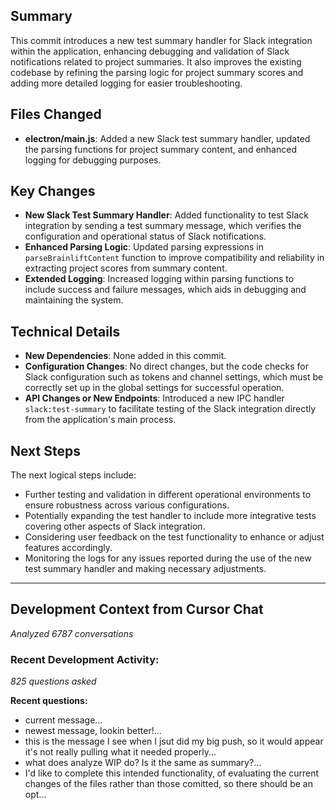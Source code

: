 ## Summary
This commit introduces a new test summary handler for Slack integration within the application, enhancing debugging and validation of Slack notifications related to project summaries. It also improves the existing codebase by refining the parsing logic for project summary scores and adding more detailed logging for easier troubleshooting.

## Files Changed
- **electron/main.js**: Added a new Slack test summary handler, updated the parsing functions for project summary content, and enhanced logging for debugging purposes.

## Key Changes
- **New Slack Test Summary Handler**: Added functionality to test Slack integration by sending a test summary message, which verifies the configuration and operational status of Slack notifications.
- **Enhanced Parsing Logic**: Updated parsing expressions in `parseBrainliftContent` function to improve compatibility and reliability in extracting project scores from summary content.
- **Extended Logging**: Increased logging within parsing functions to include success and failure messages, which aids in debugging and maintaining the system.

## Technical Details
- **New Dependencies**: None added in this commit.
- **Configuration Changes**: No direct changes, but the code checks for Slack configuration such as tokens and channel settings, which must be correctly set up in the global settings for successful operation.
- **API Changes or New Endpoints**: Introduced a new IPC handler `slack:test-summary` to facilitate testing of the Slack integration directly from the application's main process.

## Next Steps
The next logical steps include:
- Further testing and validation in different operational environments to ensure robustness across various configurations.
- Potentially expanding the test handler to include more integrative tests covering other aspects of Slack integration.
- Considering user feedback on the test functionality to enhance or adjust features accordingly.
- Monitoring the logs for any issues reported during the use of the new test summary handler and making necessary adjustments.

---
## Development Context from Cursor Chat
*Analyzed 6787 conversations*

### Recent Development Activity:
*825 questions asked*

**Recent questions:**
- current message...
- newest message, lookin better!...
- this is the message I see when I jsut did my big push, so it would appear it's not really pulling what it needed properly...
- what does analyze WIP do? Is it the same as summary?...
- I'd like to complete this intended functionality, of evaluating the current changes of the files rather than those comitted, so there should be an opt...
